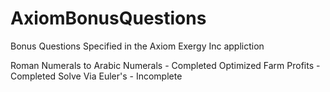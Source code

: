 # AxiomBonusQuestions
 Bonus Questions Specified in the Axiom Exergy Inc appliction


Roman Numerals to Arabic Numerals - Completed
Optimized Farm Profits - Completed
Solve Via Euler's - Incomplete
